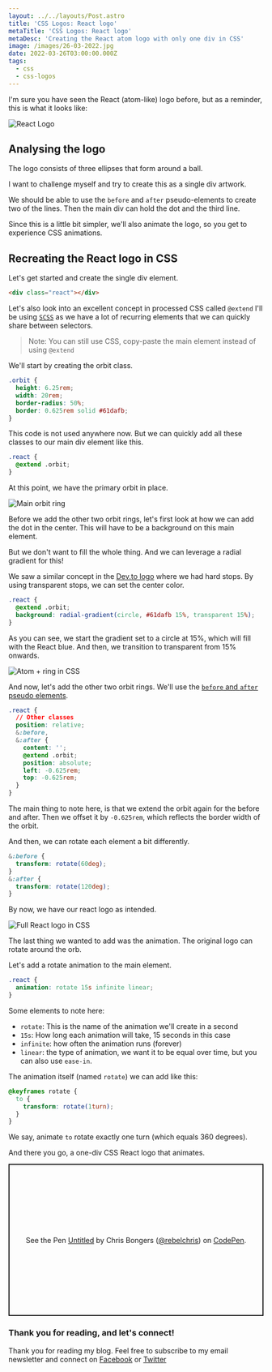 ```yaml
---
layout: ../../layouts/Post.astro
title: 'CSS Logos: React logo'
metaTitle: 'CSS Logos: React logo'
metaDesc: 'Creating the React atom logo with only one div in CSS'
image: /images/26-03-2022.jpg
date: 2022-03-26T03:00:00.000Z
tags:
  - css
  - css-logos
---
```


I'm sure you have seen the React (atom-like) logo before, but as a reminder, this is what it looks like:

![React Logo](https://cdn.hashnode.com/res/hashnode/image/upload/v1647490619965/P1dsNgj-f1.png)

## Analysing the logo

The logo consists of three ellipses that form around a ball.

I want to challenge myself and try to create this as a single div artwork.

We should be able to use the `before` and `after` pseudo-elements to create two of the lines.
Then the main div can hold the dot and the third line.

Since this is a little bit simpler, we'll also animate the logo, so you get to experience CSS animations.

## Recreating the React logo in CSS

Let's get started and create the single div element.

```html
<div class="react"></div>
```

Let's also look into an excellent concept in processed CSS called `@extend` I'll be using [`SCSS`](https://daily-dev-tips.com/posts/scss-introduction/) as we have a lot of recurring elements that we can quickly share between selectors.

> Note: You can still use CSS, copy-paste the main element instead of using `@extend`

We'll start by creating the orbit class.

```css
.orbit {
  height: 6.25rem;
  width: 20rem;
  border-radius: 50%;
  border: 0.625rem solid #61dafb;
}
```

This code is not used anywhere now.
But we can quickly add all these classes to our main div element like this.

```css
.react {
  @extend .orbit;
}
```

At this point, we have the primary orbit in place.

![Main orbit ring](https://cdn.hashnode.com/res/hashnode/image/upload/v1647491630618/EPYKnxryi.png)

Before we add the other two orbit rings, let's first look at how we can add the dot in the center.
This will have to be a background on this main element.

But we don't want to fill the whole thing.
And we can leverage a radial gradient for this!

We saw a similar concept in the [Dev.to logo](https://daily-dev-tips.com/posts/css-logos-dev-logo/) where we had hard stops.
By using transparent stops, we can set the center color.

```css
.react {
  @extend .orbit;
  background: radial-gradient(circle, #61dafb 15%, transparent 15%);
}
```

As you can see, we start the gradient set to a circle at 15%, which will fill with the React blue.
And then, we transition to transparent from 15% onwards.

![Atom + ring in CSS](https://cdn.hashnode.com/res/hashnode/image/upload/v1647491908289/HkD_2FIXc.png)

And now, let's add the other two orbit rings.
We'll use the [`before` and `after` pseudo elements](https://daily-dev-tips.com/posts/css-pseudo-elements/).

```css
.react {
  // Other classes
  position: relative;
  &:before,
  &:after {
    content: '';
    @extend .orbit;
    position: absolute;
    left: -0.625rem;
    top: -0.625rem;
  }
}
```

The main thing to note here, is that we extend the orbit again for the before and after.
Then we offset it by `-0.625rem`, which reflects the border width of the orbit.

And then, we can rotate each element a bit differently.

```css
&:before {
  transform: rotate(60deg);
}
&:after {
  transform: rotate(120deg);
}
```

By now, we have our react logo as intended.

![Full React logo in CSS](https://cdn.hashnode.com/res/hashnode/image/upload/v1647492266631/rH6yDfWyJ.png)

The last thing we wanted to add was the animation. The original logo can rotate around the orb.

Let's add a rotate animation to the main element.

```css
.react {
  animation: rotate 15s infinite linear;
}
```

Some elements to note here:

- `rotate`: This is the name of the animation we'll create in a second
- `15s`: How long each animation will take, 15 seconds in this case
- `infinite`: how often the animation runs (forever)
- `linear`: the type of animation, we want it to be equal over time, but you can also use `ease-in`.

The animation itself (named `rotate`) we can add like this:

```css
@keyframes rotate {
  to {
    transform: rotate(1turn);
  }
}
```

We say, animate `to` rotate exactly one turn (which equals 360 degrees).

And there you go, a one-div CSS React logo that animates.

<p class="codepen" data-height="300" data-default-tab="result" data-slug-hash="VwyvOWy" data-user="rebelchris" style="height: 300px; box-sizing: border-box; display: flex; align-items: center; justify-content: center; border: 2px solid; margin: 1em 0; padding: 1em;">
  <span>See the Pen <a href="https://codepen.io/rebelchris/pen/VwyvOWy">
  Untitled</a> by Chris Bongers (<a href="https://codepen.io/rebelchris">@rebelchris</a>)
  on <a href="https://codepen.io">CodePen</a>.</span>
</p>
<script async src="https://cpwebassets.codepen.io/assets/embed/ei.js"></script>

### Thank you for reading, and let's connect!

Thank you for reading my blog. Feel free to subscribe to my email newsletter and connect on [Facebook](https://www.facebook.com/DailyDevTipsBlog) or [Twitter](https://twitter.com/DailyDevTips1)
